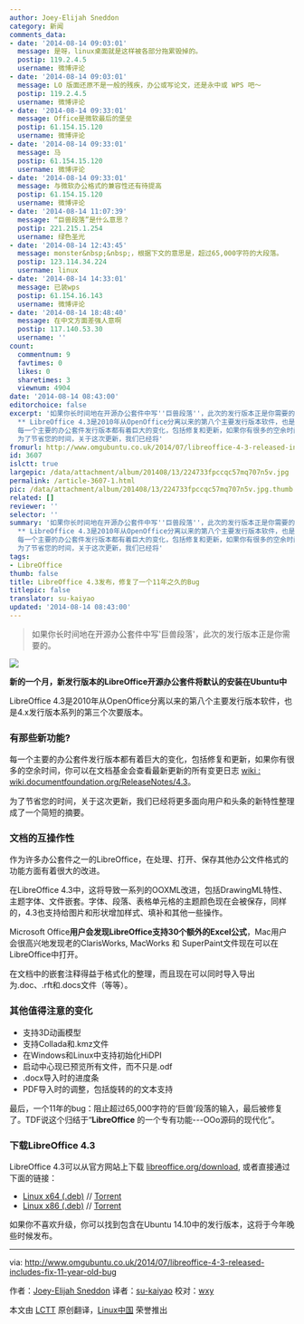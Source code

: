 ```yaml
---
author: Joey-Elijah Sneddon
category: 新闻
comments_data:
- date: '2014-08-14 09:03:01'
  message: 是呀，linux桌面就是这样被各部分拖累毁掉的。
  postip: 119.2.4.5
  username: 微博评论
- date: '2014-08-14 09:03:01'
  message: LO 版面还原不是一般的残疾，办公或写论文，还是永中或 WPS 吧～
  postip: 119.2.4.5
  username: 微博评论
- date: '2014-08-14 09:33:01'
  message: Office是微软最后的堡垒
  postip: 61.154.15.120
  username: 微博评论
- date: '2014-08-14 09:33:01'
  message: 马
  postip: 61.154.15.120
  username: 微博评论
- date: '2014-08-14 09:33:01'
  message: 与微软办公格式的兼容性还有待提高
  postip: 61.154.15.120
  username: 微博评论
- date: '2014-08-14 11:07:39'
  message: “巨兽段落”是什么意思？
  postip: 221.215.1.254
  username: 绿色圣光
- date: '2014-08-14 12:43:45'
  message: monster&nbsp;&nbsp;，根据下文的意思是，超过65,000字符的大段落。
  postip: 123.114.34.224
  username: linux
- date: '2014-08-14 14:33:01'
  message: 已装wps
  postip: 61.154.16.143
  username: 微博评论
- date: '2014-08-14 18:48:40'
  message: 在中文方面差强人意啊
  postip: 117.140.53.30
  username: ''
count:
  commentnum: 9
  favtimes: 0
  likes: 0
  sharetimes: 3
  viewnum: 4904
date: '2014-08-14 08:43:00'
editorchoice: false
excerpt: '如果你长时间地在开源办公套件中写''巨兽段落''，此次的发行版本正是你需要的。   ** 新的一个月，新发行版本的LibreOffice开源办公套件将默认的安装在Ubuntu中
  ** LibreOffice 4.3是2010年从OpenOffice分离以来的第八个主要发行版本软件，也是4.x发行版本系列的第三个次要版本。 有那些新功能?
  每一个主要的办公套件发行版本都有着巨大的变化，包括修复和更新，如果你有很多的空余时间，你可以在文档基金会查看最新更新的所有变更日志 wiki : wiki.documentfoundation.org/ReleaseNotes/4.3。
  为了节省您的时间，关于这次更新，我们已经将'
fromurl: http://www.omgubuntu.co.uk/2014/07/libreoffice-4-3-released-includes-fix-11-year-old-bug
id: 3607
islctt: true
largepic: /data/attachment/album/201408/13/224733fpccqc57mq707n5v.jpg
permalink: /article-3607-1.html
pic: /data/attachment/album/201408/13/224733fpccqc57mq707n5v.jpg.thumb.jpg
related: []
reviewer: ''
selector: ''
summary: '如果你长时间地在开源办公套件中写''巨兽段落''，此次的发行版本正是你需要的。   ** 新的一个月，新发行版本的LibreOffice开源办公套件将默认的安装在Ubuntu中
  ** LibreOffice 4.3是2010年从OpenOffice分离以来的第八个主要发行版本软件，也是4.x发行版本系列的第三个次要版本。 有那些新功能?
  每一个主要的办公套件发行版本都有着巨大的变化，包括修复和更新，如果你有很多的空余时间，你可以在文档基金会查看最新更新的所有变更日志 wiki : wiki.documentfoundation.org/ReleaseNotes/4.3。
  为了节省您的时间，关于这次更新，我们已经将'
tags:
- LibreOffice
thumb: false
title: LibreOffice 4.3发布，修复了一个11年之久的Bug
titlepic: false
translator: su-kaiyao
updated: '2014-08-14 08:43:00'
---
```



> 
> 如果你长时间地在开源办公套件中写'巨兽段落'，此次的发行版本正是你需要的。
> 
> 
> 


![](/data/attachment/album/201408/13/224733fpccqc57mq707n5v.jpg)


**新的一个月，新发行版本的LibreOffice开源办公套件将默认的安装在Ubuntu中**


LibreOffice 4.3是2010年从OpenOffice分离以来的第八个主要发行版本软件，也是4.x发行版本系列的第三个次要版本。


### 有那些新功能?


每一个主要的办公套件发行版本都有着巨大的变化，包括修复和更新，如果你有很多的空余时间，你可以在文档基金会查看最新更新的所有变更日志 [wiki : wiki.documentfoundation.org/ReleaseNotes/4.3](https://wiki.documentfoundation.org/ReleaseNotes/4.3)。


为了节省您的时间，关于这次更新，我们已经将更多面向用户和头条的新特性整理成了一个简短的摘要。


### 文档的互操作性


作为许多办公套件之一的LibreOffice，在处理、打开、保存其他办公文件格式的功能方面有着很大的改进。


在LibreOffice 4.3中，这将导致一系列的OOXML改进，包括DrawingML特性、主题字体、文件嵌套。字体、段落、表格单元格的主题颜色现在会被保存，同样的，4.3也支持给图片和形状增加样式、填补和其他一些操作。


Microsoft Office**用户会发现LibreOffice支持30个额外的Excel公式**，Mac用户会很高兴地发现老的ClarisWorks, MacWorks 和 SuperPaint文件现在可以在LibreOffice中打开。


在文档中的嵌套注释得益于格式化的整理，而且现在可以同时导入导出为.doc、.rft和.docs文件（等等）。


### 其他值得注意的变化


* 支持3D动画模型
* 支持Collada和.kmz文件
* 在Windows和Linux中支持初始化HiDPI
* 启动中心现已预览所有文件，而不只是.odf
* .docx导入时的进度条
* PDF导入时的调整，包括旋转的的文本支持


最后，一个11年的bug：阻止超过65,000字符的‘巨兽’段落的输入，最后被修复了。TDF说这个归结于“**LibreOffice** 的一个专有功能---OOo源码的现代化”。


### 下载LibreOffice 4.3


LibreOffice 4.3可以从官方网站上下载 [libreoffice.org/download](http://www.libreoffice.org/download/), 或者直接通过下面的链接：


* [Linux x64 (.deb)](http://www.libreoffice.org/download/libreoffice-fresh/?type=deb-x86_64&version=4.3.0&lang=en-US) // [Torrent](http://download.documentfoundation.org/libreoffice/stable/4.3.0/deb/x86_64/LibreOffice_4.3.0_Linux_x86-64_deb.tar.gz.torrent)
* [Linux x86 (.deb)](http://www.libreoffice.org/download/libreoffice-fresh/?type=deb-x86&version=4.3.0&lang=en-US) // [Torrent](http://download.documentfoundation.org/libreoffice/stable/4.3.0/deb/x86/LibreOffice_4.3.0_Linux_x86_deb.tar.gz.torrent)


如果你不喜欢升级，你可以找到包含在Ubuntu 14.10中的发行版本，这将于今年晚些时候发布。




---


via: <http://www.omgubuntu.co.uk/2014/07/libreoffice-4-3-released-includes-fix-11-year-old-bug>


作者：[Joey-Elijah Sneddon](https://plus.google.com/117485690627814051450/?rel=author) 译者：[su-kaiyao](https://github.com/su-kaiyao) 校对：[wxy](https://github.com/wxy)


本文由 [LCTT](https://github.com/LCTT/TranslateProject) 原创翻译，[Linux中国](http://linux.cn/) 荣誉推出